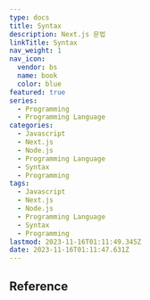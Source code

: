```yaml
---
type: docs
title: Syntax
description: Next.js 문법
linkTitle: Syntax
nav_weight: 1
nav_icon:
  vendor: bs
  name: book
  color: blue
featured: true
series:
  - Programming
  - Programming Language
categories:
  - Javascript
  - Next.js
  - Node.js
  - Programming Language
  - Syntax
  - Programming
tags:
  - Javascript
  - Next.js
  - Node.js
  - Programming Language
  - Syntax
  - Programming
lastmod: 2023-11-16T01:11:49.345Z
date: 2023-11-16T01:11:47.631Z
---
```


## Reference
